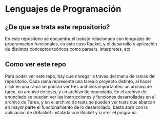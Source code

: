# Lenguajes de Programación

## ¿De que se trata este repositorio?

En este repositorio se encuentra el trabajo relacionado con lenguajes de programacion funcionales, en este caso Racket, y el desarrollo y aplicación de distintos conceptos teóricos como parsers, interpretes, etc.

## Como ver este repo

Para poder ver este repo, hay que navegar a través del menu de ramas del repositorio. Cada rama representa una tarea o proyecto distinto, al hacer click en una rama se podrán ver tres archivos importantes: un archivo de tarea, un archivo de tests, y un archivo de enunciado. En el archivo de enunciado se pueden ver las instrucciones y funciones desarrolladas en el archivo de Tarea, y en el archivo de tests se pueden ver tests que abarcan en mayor parte el funcionamiento de lo desarrollado, basta abrir con la aplicacion de drRacket instalada con Racket y correr el programa.

